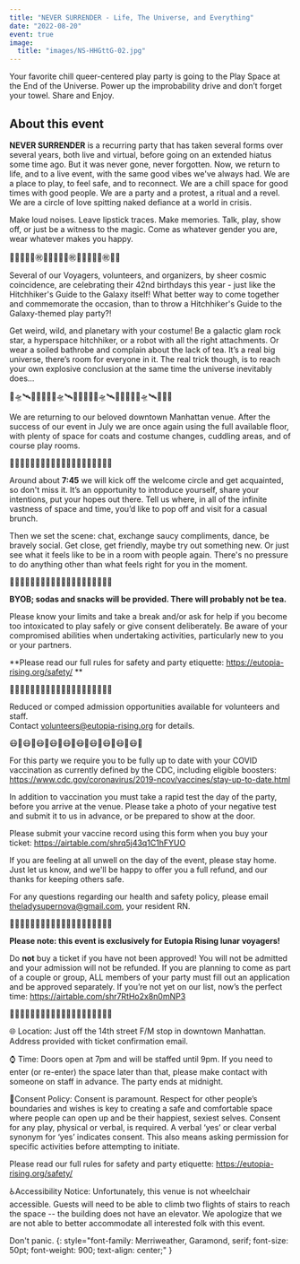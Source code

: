 ```yaml
---
title: "NEVER SURRENDER - Life, The Universe, and Everything"
date: "2022-08-20"
event: true
image:
  title: "images/NS-HHGttG-02.jpg"
---
```



Your favorite chill queer-centered play party is going to the Play Space at the End of the Universe. Power up the improbability drive and don’t forget your towel. Share and Enjoy. 

## About this event

**NEVER SURRENDER** is a recurring party that has taken several forms over several years, both live and virtual, before going on an extended hiatus some time ago. But it was never gone, never forgotten. Now, we return to life, and to a live event, with the same good vibes we've always had.
We are a place to play, to feel safe, and to reconnect. We are a chill space for good times with good people. We are a party and a protest, a ritual and a revel. We are a circle of love spitting naked defiance at a world in crisis.

Make loud noises. Leave lipstick traces. Make memories. Talk, play, show off, or just be a witness to the magic. Come as whatever gender you are, wear whatever makes you happy.
 
🎂🍰🍨🎁🎉㊗️🎂🍰🍨🎁🎉㊗️🎂🍰🍨🎁🎉㊗️🎂🍰

Several of our Voyagers, volunteers, and organizers, by sheer cosmic coincidence, are celebrating their 42nd birthdays this year - just like the Hitchhiker's Guide to the Galaxy itself! What better way to come together and commemorate the occasion, than to throw a Hitchhiker's Guide to the Galaxy-themed play party?!

Get weird, wild, and planetary with your costume! Be a galactic glam rock star, a hyperspace hitchhiker, or a robot with all the right attachments. Or wear a soiled bathrobe and complain about the lack of tea. It’s a real big universe, there’s room for everyone in it. The real trick though, is to reach your own explosive conclusion at the same time the universe inevitably does…

🚀🛸🛰🤖👩🏼‍🚀🚀🛸🛰🤖👩🏾‍🚀🚀🛸🛰🤖👨🏻‍🚀🚀🛸🛰🤖👩‍🚀

We are returning to our beloved downtown Manhattan venue. After the success of our event in July we are once again using the full available floor, with plenty of space for coats and costume changes, cuddling areas, and of course play rooms.

🌷🌼🌻🌺🌸🌺🌻🌼🌷🌼🌻🌺🌸🌺🌻🌼🌷🌼🌻🌺

Around about **7:45** we will kick off the welcome circle and get acquainted, so don't miss it. It’s an opportunity to introduce yourself, share your intentions, put your hopes out there. Tell us where, in all of the infinite vastness of space and time, you’d like to pop off and visit for a casual brunch. 

Then we set the scene: chat, exchange saucy compliments, dance, be bravely social. Get close, get friendly, maybe try out something new. Or just see what it feels like to be in a room with people again. There's no pressure to do anything other than what feels right for you in the moment.
 
🧃🍪🧁🍹🧃🍪🧁🍹🧃🍪🧁🍹🧃🍪🧁🍹🧃🍪🧁🍹

**BYOB; sodas and snacks will be provided. There will probably not be tea.**

Please know your limits and take a break and/or ask for help if you become too intoxicated to play safely or give consent deliberately. Be aware of your compromised abilities when undertaking activities, particularly new to you or your partners.

**Please read our full rules for safety and party etiquette: https://eutopia-rising.org/safety/ **

🌷🌼🌻🌺🌸🌺🌻🌼🌷🌼🌻🌺🌸🌺🌻🌼🌷🌼🌻🌺

Reduced or comped admission opportunities available for volunteers and staff.  
Contact volunteers@eutopia-rising.org for details.

😷💉😷💉😷💉😷💉😷💉😷💉😷💉😷💉😷💉😷💉

For this party we require you to be fully up to date with your COVID vaccination as currently defined by the CDC, including eligible boosters: https://www.cdc.gov/coronavirus/2019-ncov/vaccines/stay-up-to-date.html

In addition to vaccination you must take a rapid test the day of the party, before you arrive at the venue. Please take a photo of your negative test and submit it to us in advance, or be prepared to show at the door.

Please submit your vaccine record using this form when you buy your ticket: https://airtable.com/shrq5j43q1C1hFYUO

If you are feeling at all unwell on the day of the event, please stay home. Just let us know, and we'll be happy to offer you a full refund, and our thanks for keeping others safe.

For any questions regarding our health and safety policy, please email theladysupernova@gmail.com, your resident RN.

🚫🛑🚫❌🚫🛑🚫❌🚫🛑🚫❌🚫🛑🚫❌🚫🛑🚫❌

**Please note: this event is exclusively for Eutopia Rising lunar voyagers!**

Do **not** buy a ticket if you have not been approved! You will not be admitted and your admission will not be refunded. If you are planning to come as part of a couple or group, ALL members of your party must fill out an application and be approved separately. If you’re not yet on our list, now’s the perfect time: https://airtable.com/shr7RtHo2x8n0mNP3

🚫🛑🚫❌🚫🛑🚫❌🚫🛑🚫❌🚫🛑🚫❌🚫🛑🚫❌

🌐 Location: Just off the 14th street F/M stop in downtown Manhattan. Address provided with ticket confirmation email.

⌚ Time: Doors open at 7pm and will be staffed until 9pm. If you need to enter (or re-enter) the space later than that, please make contact with someone on staff in advance. The party ends at midnight.

💖Consent Policy: Consent is paramount. Respect for other people’s boundaries and wishes is key to creating a safe and comfortable space where people can open up and be their happiest, sexiest selves. Consent for any play, physical or verbal, is required. A verbal ‘yes’ or clear verbal synonym for ‘yes’ indicates consent. This also means asking permission for specific activities before attempting to initiate.

Please read our full rules for safety and party etiquette: https://eutopia-rising.org/safety/

♿️Accessibility Notice: Unfortunately, this venue is not wheelchair accessible. Guests will need to be able to climb two flights of stairs to reach the space -- the building does not have an elevator. We apologize that we are not able to better accommodate all interested folk with this event.

<link href='https://fonts.googleapis.com/css?family=Merriweather' rel='stylesheet'>
Don't panic.
{: style="font-family: Merriweather, Garamond, serif; font-size: 50pt; font-weight: 900; text-align: center;" }
